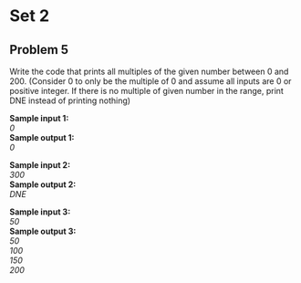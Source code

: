 # Set 2
## Problem 5
Write the code that prints all multiples of the given number between 0 and 200. (Consider 0 to only be the multiple of 0 and assume all inputs are 0 or positive integer. If there is no multiple of given number in the range, print DNE instead of printing nothing)


<b>Sample input 1:</b><br>
<i>
0
</i>
<br>
<b>Sample output 1:</b><br>
<i>
0
</i>

<b>Sample input 2:</b><br>
<i>
300
</i>
<br>
<b>Sample output 2:</b><br>
<i>
DNE
</i>

<b>Sample input 3:</b><br>
<i>
50
</i>
<br>
<b>Sample output 3:</b><br>
<i>
50<br>100<br>150<br>200
</i>
